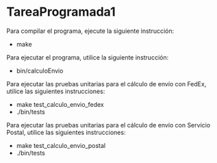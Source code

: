 # TareaProgramada1

Para compilar el programa, ejecute la siguiente instrucción:

- make

Para ejecutar el programa, utilice la siguiente instrucción:

- bin/calculoEnvio

Para ejecutar las pruebas unitarias para el cálculo de envío con FedEx, utilice las siguientes instrucciones:

- make test_calculo_envio_fedex
- ./bin/tests

Para ejecutar las pruebas unitarias para el cálculo de envío con Servicio Postal, utilice las siguientes instrucciones:

- make test_calculo_envio_postal
- ./bin/tests


